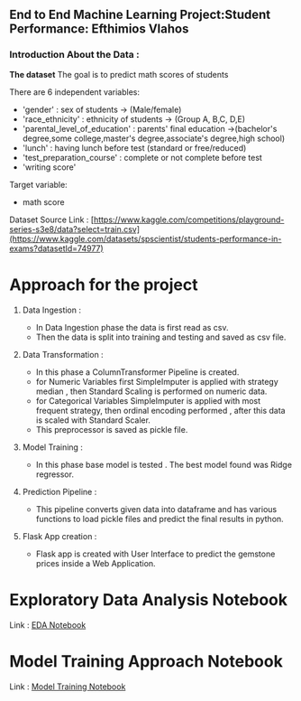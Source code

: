 ## End to End Machine Learning Project:Student Performance: Efthimios Vlahos

### Introduction About the Data :

**The dataset** The goal is to predict math scores of students

There are 6 independent variables:

* 'gender' : sex of students -> (Male/female)
* 'race_ethnicity' : ethnicity of students -> (Group A, B,C, D,E)
* 'parental_level_of_education' : parents' final education ->(bachelor's degree,some college,master's degree,associate's degree,high school)
* 'lunch' : having lunch before test (standard or free/reduced)
* 'test_preparation_course' : complete or not complete before test
* 'writing score'

Target variable:
* math score

Dataset Source Link :
[https://www.kaggle.com/competitions/playground-series-s3e8/data?select=train.csv](https://www.kaggle.com/datasets/spscientist/students-performance-in-exams?datasetId=74977)

# Approach for the project 

1. Data Ingestion : 
    * In Data Ingestion phase the data is first read as csv. 
    * Then the data is split into training and testing and saved as csv file.

2. Data Transformation : 
    * In this phase a ColumnTransformer Pipeline is created.
    * for Numeric Variables first SimpleImputer is applied with strategy median , then Standard Scaling is performed on numeric data.
    * for Categorical Variables SimpleImputer is applied with most frequent strategy, then ordinal encoding performed , after this data is scaled with Standard Scaler.
    * This preprocessor is saved as pickle file.

3. Model Training : 
    * In this phase base model is tested . The best model found was Ridge regressor.

4. Prediction Pipeline : 
    * This pipeline converts given data into dataframe and has various functions to load pickle files and predict the final results in python.

5. Flask App creation : 
    * Flask app is created with User Interface to predict the gemstone prices inside a Web Application.

# Exploratory Data Analysis Notebook

Link : [EDA Notebook](https://github.com/EfthimiosVlahos/Student-Performance-End-to-End-ML-Project/blob/main/notebook/1%20.%20EDA%20STUDENT%20PERFORMANCE%20.ipynb)

# Model Training Approach Notebook

Link : [Model Training Notebook](https://github.com/EfthimiosVlahos/Student-Performance-End-to-End-ML-Project/blob/main/notebook/2.%20MODEL%20TRAINING.ipynb)
